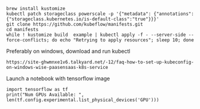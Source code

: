 ```
brew install kustomize
kubectl patch storageclass powerscale -p '{"metadata": {"annotations":{"storageclass.kubernetes.io/is-default-class":"true"}}}'
git clone https://github.com/kubeflow/manifests.git
cd manifests
while ! kustomize build  example | kubectl apply -f - --server-side --force-conflicts; do echo "Retrying to apply resources"; sleep 10; done
```
Preferably on windows, download and run kubectl
```
https://site-ghwmnxe1v6.talkyard.net/-12/faq-how-to-set-up-kubeconfig-on-windows-wise-paasensaas-k8s-service
```
Launch a notebook with tensorflow image
```
import tensorflow as tf
print("Num GPUs Available: ", len(tf.config.experimental.list_physical_devices('GPU')))
```
